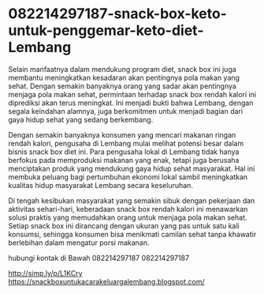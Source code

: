 # 082214297187-snack-box-keto-untuk-penggemar-keto-diet-Lembang
 Selain manfaatnya dalam mendukung program diet, snack box ini juga membantu meningkatkan kesadaran akan pentingnya pola makan yang sehat. Dengan semakin banyaknya orang yang sadar akan pentingnya menjaga pola makan sehat, permintaan terhadap snack box rendah kalori ini diprediksi akan terus meningkat. Ini menjadi bukti bahwa Lembang, dengan segala keindahan alamnya, juga berkomitmen untuk menjadi bagian dari gaya hidup sehat yang sedang berkembang.

Dengan semakin banyaknya konsumen yang mencari makanan ringan rendah kalori, pengusaha di Lembang mulai melihat potensi besar dalam bisnis snack box diet ini. Para pengusaha lokal di Lembang tidak hanya berfokus pada memproduksi makanan yang enak, tetapi juga berusaha menciptakan produk yang mendukung gaya hidup sehat masyarakat. Hal ini membuka peluang bagi pertumbuhan ekonomi lokal sambil meningkatkan kualitas hidup masyarakat Lembang secara keseluruhan.

Di tengah kesibukan masyarakat yang semakin sibuk dengan pekerjaan dan aktivitas sehari-hari, keberadaan snack box rendah kalori ini menawarkan solusi praktis yang memudahkan orang untuk menjaga pola makan sehat. Setiap snack box ini dirancang dengan ukuran yang pas untuk satu kali konsumsi, sehingga konsumen bisa menikmati camilan sehat tanpa khawatir berlebihan dalam mengatur porsi makanan.

hubungi kontak di Bawah
082214297187
082214297187

http://simp.ly/p/L1KCry
https://snackboxuntukacarakeluargalembang.blogspot.com/


